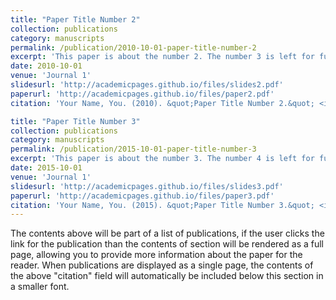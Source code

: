 ```yaml
---
title: "Paper Title Number 2"
collection: publications
category: manuscripts
permalink: /publication/2010-10-01-paper-title-number-2
excerpt: 'This paper is about the number 2. The number 3 is left for future work.'
date: 2010-10-01
venue: 'Journal 1'
slidesurl: 'http://academicpages.github.io/files/slides2.pdf'
paperurl: 'http://academicpages.github.io/files/paper2.pdf'
citation: 'Your Name, You. (2010). &quot;Paper Title Number 2.&quot; <i>Journal 1</i>. 1(2).'

title: "Paper Title Number 3"
collection: publications
category: manuscripts
permalink: /publication/2015-10-01-paper-title-number-3
excerpt: 'This paper is about the number 3. The number 4 is left for future work.'
date: 2015-10-01
venue: 'Journal 1'
slidesurl: 'http://academicpages.github.io/files/slides3.pdf'
paperurl: 'http://academicpages.github.io/files/paper3.pdf'
citation: 'Your Name, You. (2015). &quot;Paper Title Number 3.&quot; <i>Journal 1</i>. 1(3).'
---
```


The contents above will be part of a list of publications, if the user clicks the link for the publication than the contents of section will be rendered as a full page, allowing you to provide more information about the paper for the reader. When publications are displayed as a single page, the contents of the above "citation" field will automatically be included below this section in a smaller font.